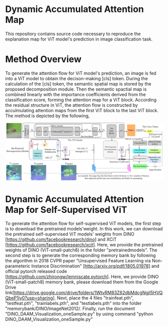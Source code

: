 # Dynamic Accumulated Attention Map
This repository contains source code necessary to reproduce the explanation map for ViT model's prediction in image classification task.
# Method Overview
To generate the attention flow for ViT model's prediction, an image is fed into a ViT model to obtain the decison-making [cls] token. During the calculation of the [cls] token, the semantic spatial map is stored by the proposed decomposition module. Then the semantic spactial map is combined linearly with the importance coefficients derived from the classification score, forming the attention map for a ViT block. According the residual structure in ViT, the attention flow is constructed by acculmulating attention maps from the first ViT block to the last ViT block. The method is depicted by the following, 

![Framwork](./.img/FrameworkDAAM.jpg)

# Dynamic Accumulated Attention Map for Self-Supervised ViT
To generate the attention flow for self-supervised ViT models, the first step is to download the pretrained models'weight. In this work, we can download the pretrained self-supervised ViT models' weights from DINO [https://github.com/facebookresearch/dino] and XCiT [https://github.com/facebookresearch/xcit]. Here, we provide the pretrained weights of DINO (ViT-small-patch8) in the folder "pretrainedmodels". The second step is to generate the corresponding memory bank by following the algorithm in 2018 CVPR paper "Unsupervised Feature Learning via Non-parameteric Instance Discrimination" [http://arxiv.org/pdf/1805.01978] and official pytorch released code [https://github.com/zhirongw/lemniscate.pytorch]. Here, we provide DINO (ViT-small-patch8) memory bank, please download them from the Google Drive link[https://drive.google.com/drive/folders/1WtvRM83Z62dbMdcgNgjI5HVQQbeP1iy0?usp=sharing]. Next, place the 4 files "trainfeat.pth", "testfeat.pth", "trainlabels.pth", and "testlabels.pth" into the folder "memorybank/DINO/ImageNet2012/. Finally, run the document "DINO_DAAM_Visualization_oneSample.py" by using command "python DINO_DAAM_Visualization_oneSample.py"   
